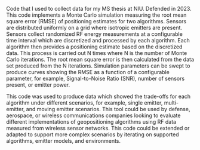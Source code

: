 Code that I used to collect data for my MS thesis at NIU. Defended in 2023.
This code implements a Monte Carlo simulation measuring the root mean square error (RMSE) of positioning estimates for two algorithms. Sensors are distributed uniformly on a grid where isotropic emitters are present. Sensors collect randomized RF energy measurements at a configurable time interval which are discretized and processed by each algorithm. Each algorithm then provides a positioning estimate based on the discretized data. This process is carried out N times where N is the number of Monte Carlo iterations. The root mean square error is then calculated from the data set produced from the N iterations. Simulation parameters can be swept to produce curves showing the RMSE as a function of a configurable parameter, for example, Signal-to-Noise Ratio (SNR), number of sensors present, or emitter power.

This code was used to produce data which showed the trade-offs for each algorithm under different scenarios, for example, single emitter, multi-emitter, and moving emitter scenarios. This tool could be used by defense, aerospace, or wireless communications companies looking to evaluate different implementations of geopositioning algorithms using RF data measured from wireless sensor networks. This code could be extended or adapted to support more complex scenarios by iterating on supported algorithms, emitter models, and environments.
